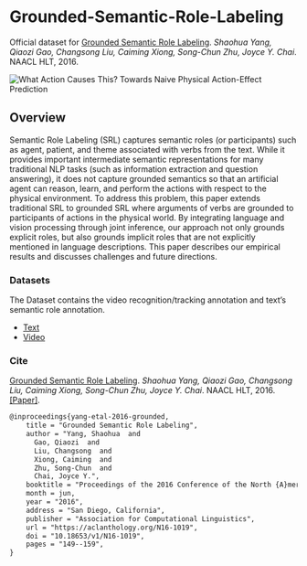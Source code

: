 # Grounded-Semantic-Role-Labeling

Official dataset for [Grounded Semantic Role Labeling](https://sled.eecs.umich.edu/publication/dblp-confnaacl-yang-glxzc-16/). *Shaohua Yang, Qiaozi Gao, Changsong Liu, Caiming Xiong, Song-Chun Zhu, Joyce Y. Chai*. NAACL HLT, 2016.

![What Action Causes This? Towards Naive Physical Action-Effect Prediction](https://sled.eecs.umich.edu/media/datasets/grounded-srl.png)

## Overview

Semantic Role Labeling (SRL) captures semantic roles (or participants) such as agent, patient, and theme associated with verbs from the text. While it provides important intermediate semantic representations for many traditional NLP tasks (such as information extraction and question answering), it does not capture grounded semantics so that an artificial agent can reason, learn, and perform the actions with respect to the physical environment. To address this problem, this paper extends traditional SRL to grounded SRL where arguments of verbs are grounded to participants of actions in the physical world. By integrating language and vision processing through joint inference, our approach not only grounds explicit roles, but also grounds implicit roles that are not explicitly mentioned in language descriptions. This paper describes our empirical results and discusses challenges and future directions.

### Datasets

The Dataset contains the video recognition/tracking annotation and text’s semantic role annotation.

- [Text](https://www.dropbox.com/s/pwf1av60oti6r7i/Text_annotation.zip?dl=0)
- [Video](https://www.dropbox.com/s/aen2imrk2t9xdrw/Video_annotation.zip?dl=0)

### Cite

[Grounded Semantic Role Labeling](https://sled.eecs.umich.edu/publication/dblp-confnaacl-yang-glxzc-16/). *Shaohua Yang, Qiaozi Gao, Changsong Liu, Caiming Xiong, Song-Chun Zhu, Joyce Y. Chai*. NAACL HLT, 2016. [[Paper]](https://aclanthology.org/N16-1019/).

```tex
@inproceedings{yang-etal-2016-grounded,
    title = "Grounded Semantic Role Labeling",
    author = "Yang, Shaohua  and
      Gao, Qiaozi  and
      Liu, Changsong  and
      Xiong, Caiming  and
      Zhu, Song-Chun  and
      Chai, Joyce Y.",
    booktitle = "Proceedings of the 2016 Conference of the North {A}merican Chapter of the Association for Computational Linguistics: Human Language Technologies",
    month = jun,
    year = "2016",
    address = "San Diego, California",
    publisher = "Association for Computational Linguistics",
    url = "https://aclanthology.org/N16-1019",
    doi = "10.18653/v1/N16-1019",
    pages = "149--159",
}
```

